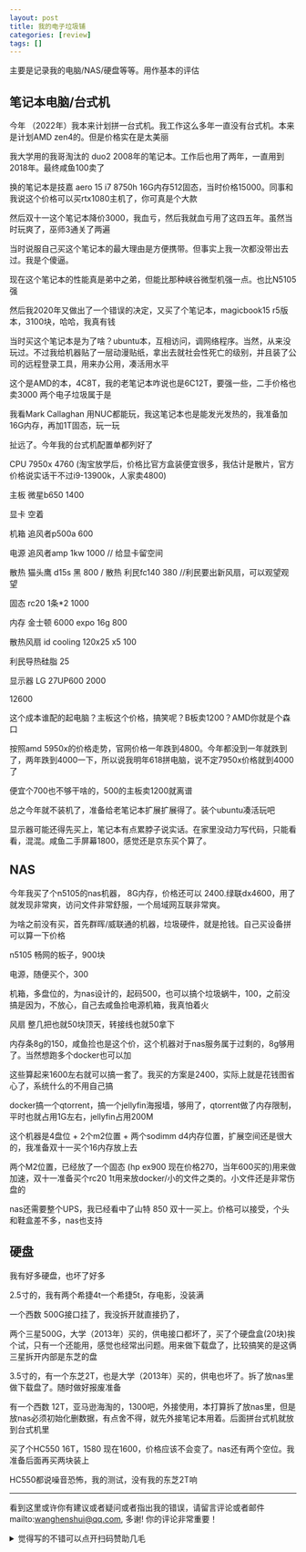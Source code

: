 ```yaml
---
layout: post
title: 我的电子垃圾铺
categories: [review]
tags: []
---
```


主要是记录我的电脑/NAS/硬盘等等。用作基本的评估

<!-- more -->

## 笔记本电脑/台式机

今年 （2022年）我本来计划拼一台式机。我工作这么多年一直没有台式机。本来是计划AMD zen4的。但是价格实在是太美丽


我大学用的我哥淘汰的 duo2 2008年的笔记本。工作后也用了两年，一直用到2018年。最终咸鱼100卖了

换的笔记本是技嘉 aero 15 i7 8750h 16G内存512固态，当时价格15000。同事和我说这个价格可以买rtx1080主机了，你可真是个大款

然后双十一这个笔记本降价3000，我血亏，然后我就血亏用了这四五年。虽然当时玩爽了，巫师3通关了两遍

当时说服自己买这个笔记本的最大理由是方便携带。但事实上我一次都没带出去过。我是个傻逼。

现在这个笔记本的性能真是弟中之弟，但能比那种峡谷微型机强一点。也比N5105强

然后我2020年又做出了一个错误的决定，又买了个笔记本，magicbook15 r5版本，3100块，哈哈，我真有钱

当时买这个笔记本是为了啥？ubuntu本，互相访问，调网络程序。当然，从来没玩过。不过我给机器贴了一层动漫贴纸，拿出去就社会性死亡的级别，并且装了公司的远程登录工具，用来办公用，凑活用水平

这个是AMD的本，4C8T，我的老笔记本咋说也是6C12T，要强一些，二手价格也卖3000 两个电子垃圾属于是

我看Mark Callaghan 用NUC都能玩，我这笔记本也是能发光发热的，我准备加16G内存，再加1T固态，玩一玩


扯远了。今年我的台式机配置单都列好了


CPU 7950x 4760 (淘宝放学后，价格比官方盒装便宜很多，我估计是散片，官方价格说实话干不过i9-13900k，人家卖4800)

主板 微星b650 1400

显卡 空着

机箱 追风者p500a 600

电源 追风者amp 1kw 1000 // 给显卡留空间

散热 猫头鹰 d15s 黑 800 / 散热 利民fc140 380 //利民要出新风扇，可以观望观望

固态 rc20 1条*2 1000

内存 金士顿 6000 expo 16g 800

散热风扇 id cooling 120x25 x5 100

利民导热硅脂 25

显示器 LG 27UP600 2000

12600

这个成本谁配的起电脑？主板这个价格，搞笑呢？B板卖1200？AMD你就是个森口

按照amd 5950x的价格走势，官网价格一年跌到4800。今年都没到一年就跌到了，两年跌到4000一下，所以说我明年618拼电脑，说不定7950x价格就到4000了

便宜个700也不够干啥的，500的主板卖1200就离谱

总之今年就不装机了，准备给老笔记本扩展扩展得了。装个ubuntu凑活玩吧

显示器可能还得先买上，笔记本有点累脖子说实话。在家里没动力写代码，只能看看，混混。咸鱼二手屏幕1800，感觉还是京东买个算了。

## NAS

今年我买了个n5105的nas机器， 8G内存，价格还可以 2400.绿联dx4600，用了就发现非常爽，访问文件非常舒服，一个局域网互联非常爽。

为啥之前没有买，首先群晖/威联通的机器，垃圾硬件，就是抢钱。自己买设备拼可以算一下价格

n5105 畅网的板子，900块

电源，随便买个，300

机箱，多盘位的，为nas设计的，起码500，也可以搞个垃圾蜗牛，100，之前没搞是因为，不放心，自己去咸鱼捡电源机箱，我真怕着火

风扇 整几把也就50块顶天，转接线也就50拿下

内存条8g的150，咸鱼捡也是这个价，这个机器对于nas服务属于过剩的，8g够用了。当然想跑多个docker也可以加

这些算起来1600左右就可以搞一套了。我买的方案是2400，实际上就是花钱图省心了，系统什么的不用自己搞

docker搞一个qtorrent，搞一个jellyfin海报墙，够用了，qtorrent做了内存限制，平时也就占用1G左右，jellyfin占用200M

这个机器是4盘位 + 2个m2位置 + 两个sodimm d4内存位置，扩展空间还是很大的，我准备双十一买个16内存放上去

两个M2位置，已经放了一个固态 (hp ex900 现在价格270，当年600买的)用来做加速，双十一准备买个rc20 1t用来放docker/小的文件之类的。小文件还是非常伤盘的

nas还需要整个UPS，我已经看中了山特 850 双十一买上。价格可以接受，个头和鞋盒差不多，nas也支持

## 硬盘

我有好多硬盘，也坏了好多

2.5寸的，我有两个希捷4t一个希捷5t，存电影，没装满

一个西数 500G接口挂了，我没拆开就直接扔了，

两个三星500G，大学（2013年）买的，供电接口都坏了，买了个硬盘盒(20块)挨个试，只有一个还能用，感觉也经常出问题。用来做下载盘了，比较搞笑的是这俩三星拆开内部是东芝的盘

3.5寸的，有一个东芝2T，也是大学（2013年）买的，供电也坏了。拆了放nas里做下载盘了。随时做好报废准备

有一个西数 12T，亚马逊海淘的，1300吧，外接使用，本打算拆了放nas里，但是放nas必须初始化删数据，有点舍不得，就先外接笔记本用着。后面拼台式机就放到台式机里

买了个HC550 16T，1580 现在1600，价格应该不会变了。nas还有两个空位。我准备后面再买两块装上


HC550都说噪音恐怖，我的测试，没有我的东芝2T响


---

看到这里或许你有建议或者疑问或者指出我的错误，请留言评论或者邮件mailto:wanghenshui@qq.com, 多谢!  你的评论非常重要！

<details>
<summary>觉得写的不错可以点开扫码赞助几毛</summary>
<img src="https://wanghenshui.github.io/assets/wepay.png" alt="微信转账">
</details>
